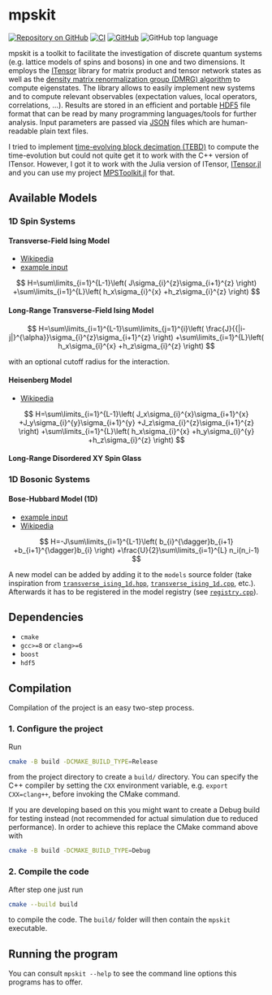 # mpskit

[![Repository on GitHub](https://img.shields.io/badge/Repo-Github-brightgreen?logo=github)](https://github.com/f-koehler/mpskit)
[![CI](https://github.com/f-koehler/mpskit/actions/workflows/ci.yml/badge.svg)](https://github.com/f-koehler/mpskit/actions/workflows/ci.yml)
[![GitHub](https://img.shields.io/github/license/f-koehler/mpskit)](https://github.com/f-koehler/mpskit/blob/main/LICENSE.md)
![GitHub top language](https://img.shields.io/github/languages/top/f-koehler/mpskit)

mpskit is a toolkit to facilitate the investigation of discrete quantum systems (e.g. lattice models of spins and bosons) in one and two dimensions.
It employs the [ITensor](https://github.com/ITensor/ITensor) library for matrix product and tensor network states as well as the [density matrix renormalization group (DMRG) algorithm](https://en.wikipedia.org/wiki/Density_matrix_renormalization_group) to compute eigenstates.
The library allows to easily implement new systems and to compute relevant observables (expectation values, local operators, correlations, …).
Results are stored in an efficient and portable [HDF5](https://www.hdfgroup.org/solutions/hdf5/) file format that can be read by many programming languages/tools for further analysis.
Input parameters are passed via [JSON](https://en.wikipedia.org/wiki/JSON) files which are human-readable plain text files.

I tried to implement [time-evolving block decimation (TEBD)](https://en.wikipedia.org/wiki/Time-evolving_block_decimation) to compute the time-evolution but could not quite get it to work with the C++ version of ITensor.
However, I got it to work with the Julia version of ITensor, [ITensor.jl](https://github.com/ITensor/ITensors.jl) and you can use my project [MPSToolkit.jl](https://github.com/f-koehler/MPSToolkit.jl) for that.

## Available Models

### 1D Spin Systems

#### Transverse-Field Ising Model

- [Wikipedia](https://en.wikipedia.org/wiki/Transverse-field_Ising_model)
- [example input](examples/transverse_ising_1d.json)

$$
H=\sum\limits_{i=1}^{L-1}\left(
  J\sigma_{i}^{z}\sigma_{i+1}^{z}
  \right)
  +\sum\limits_{i=1}^{L}\left(
    h_x\sigma_{i}^{x}
    +h_z\sigma_{i}^{z}
  \right)
$$

#### Long-Range Transverse-Field Ising Model

$$
H=\sum\limits_{i=1}^{L-1}\sum\limits_{j=1}^{i}\left(
  \frac{J}{{|i-j|}^{\alpha}}\sigma_{i}^{z}\sigma_{i+1}^{z}
  \right)
  +\sum\limits_{i=1}^{L}\left(
    h_x\sigma_{i}^{x}
    +h_z\sigma_{i}^{z}
  \right)
$$

with an optional cutoff radius for the interaction.

#### Heisenberg Model

- [Wikipedia](https://en.wikipedia.org/wiki/Quantum_Heisenberg_model)

$$
H=\sum\limits_{i=1}^{L-1}\left(
  J_x\sigma_{i}^{x}\sigma_{i+1}^{x}
  +J_y\sigma_{i}^{y}\sigma_{i+1}^{y}
  +J_z\sigma_{i}^{z}\sigma_{i+1}^{z}
  \right)
  +\sum\limits_{i=1}^{L}\left(
    h_x\sigma_{i}^{x}
    +h_y\sigma_{i}^{y}
    +h_z\sigma_{i}^{z}
  \right)
$$

#### Long-Range Disordered XY Spin Glass

### 1D Bosonic Systems

#### Bose-Hubbard Model (1D)

- [example input](examples/bose_hubbard_1d.json)
- [Wikipedia](https://en.wikipedia.org/wiki/Bose%E2%80%93Hubbard_model)

$$
H=-J\sum\limits_{i=1}^{L-1}\left(
  b_{i}^{\dagger}b_{i+1}
  +b_{i+1}^{\dagger}b_{i}
\right)
+\frac{U}{2}\sum\limits_{i=1}^{L}
n_i(n_i-1)
$$

A new model can be added by adding it to the `models` source folder (take inspiration from [`transverse_ising_1d.hpp`](https://github.com/f-koehler/dmrg/blob/main/mpskit/models/transverse_ising_1d.hpp), [`transverse_ising_1d.cpp`](https://github.com/f-koehler/dmrg/blob/main/mpskit/models/transverse_ising_1d.cpp), etc.).
Afterwards it has to be registered in the model registry (see [`registry.cpp`](https://github.com/f-koehler/dmrg/blob/main/mpskit/models/registry.cpp)).

## Dependencies

- `cmake`
- `gcc>=8` or `clang>=6`
- `boost`
- `hdf5`

## Compilation

Compilation of the project is an easy two-step process.

### 1. Configure the project

Run

```bash
cmake -B build -DCMAKE_BUILD_TYPE=Release
```

from the project directory to create a `build/` directory.
You can specify the C++ compiler by setting the `CXX` environment variable, e.g. `export CXX=clang++`, before invoking the CMake command.

If you are developing based on this you might want to create a Debug build for testing instead (not recommended for actual simulation due to reduced performance).
In order to achieve this replace the CMake command above with

```bash
cmake -B build -DCMAKE_BUILD_TYPE=Debug
```

### 2. Compile the code

After step one just run

```bash
cmake --build build
```

to compile the code.
The `build/` folder will then contain the `mpskit` executable.

## Running the program

You can consult `mpskit --help` to see the command line options this programs has to offer.
